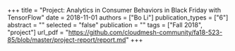 +++
title = "Project: Analytics in Consumer Behaviors in Black Friday with TensorFlow"
date = 2018-11-01
authors = ["Bo Li"]
publication_types = ["6"]
abstract = ""
selected = "false"
publication = ""
tags = ["Fall 2018", "project"]
url_pdf = "https://github.com/cloudmesh-community/fa18-523-85/blob/master/project-report/report.md"
+++

